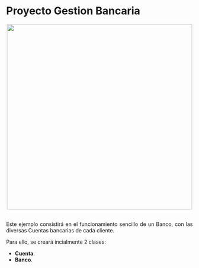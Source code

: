 <div align="justify">

# Proyecto Gestion Bancaria

<div align="center">
  <img src="https://e00-expansion.uecdn.es/assets/multimedia/imagenes/2020/05/25/15904124616771.jpg" width="500px" />
</div>
</br>

  Este ejemplo consistirá en el funcionamiento sencillo de un Banco, con las diversas Cuentas bancarias de cada cliente.

  Para ello, se creará incialmente 2 clases:
  - __Cuenta__.
  - __Banco__.
